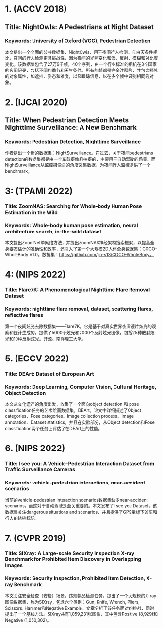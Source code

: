 # 1. (ACCV 2018)
## Title: NightOwls: A Pedestrians at Night Dataset
### Keywords: University of Oxford (VGG), Pedestrian Detection
本文提出一个全面的公共数据集，NightOwls，用于夜间行人检测。与白天条件相比，夜间的行人检测更具挑战性，因为夜间的光照变化和低、反射、模糊和对比度变化。该数据集包含了27万9千帧，40个序列，由一个行业标准的相机在3个国家的夜间记录，包括不同的季节和天气条件。所有的帧都是完全注释的，并包含额外的对象属性，如遮挡、姿态和难度，以及跟踪信息，以在多个帧中识别相同的对象。
# 2. (IJCAI 2020)
## Title: When Pedestrian Detection Meets Nighttime Surveillance: A New Benchmark
### Keywords: Pedestrian Detection, Nighttime Surveillance
作者提出一个新的数据集：NightSurveillance。在过去，关于夜间pedestrians detection的数据集都是由一个车载摄像机拍摄的，主要用于自动驾驶的场景，而NightSurveillance从监控摄像头的角度采集数据，为夜间行人监控提供了一个benchmark。
# 3: (TPAMI 2022)
### Title: ZoomNAS: Searching for Whole-body Human Pose Estimation in the Wild
### Keywords: Whole-body human pose estimation, neural architecture search, in-the-wild dataset
本文提出ZoomNet单网络方法，并提出ZoomNAS神经架构搜索框架，以提高全身姿态估计的准确性和效率，还引入了第一个大规模2D人体全身数据集：COCO-WholeBody V1.0。数据集：https://github.com/jin-s13/COCO-WholeBody。
# 4: (NIPS 2022)
### Title: Flare7K: A Phenomenological Nighttime Flare Removal Dataset
### Keywords: nighttime flare removal, dataset, scattering flares, reflective flares
第一个夜间炫光去除数据集——Flare7K。它是基于对真实世界夜间镜片炫光的观察和统计生成的。提供了5000个炫光和2000个反射炫光图像，包括25种散射炫光和10种反射炫光。开源。南洋理工大学。
# 5. (ECCV 2022)
### Title: DEArt: Dataset of European Art
### Keywords: Deep Learning, Computer Vision, Cultural Heritage, Object Detection
本文从文化遗产的角度出发，收集了一个面向object detection 和 pose classification任务的艺术绘画数据集，DEArt。论文中详细描述了Object categories、Pose categories、Image collection process、Image annotation、Dataset statistics。并且在实验部分，从Object detection和Pose classification两个任务上评估了在DEArt上的性能。
# 6. (NIPS 2022)
### Title: I see you: A Vehicle-Pedestrian Interaction Dataset from Traffic Surveillance Cameras
### Keywords: vehicle-pedestrian interactions, near-accident scenarios
当前的vehicle-pedestrian interaction scenarios数据集缺少near-accident scenarios，而这对于自动驾驶是至关重要的。本文发布了I see you Dataset，该数据集关注dangerous situations and scenarios，并且提供了GPS坐标下的车和行人的轨迹标记。
# 7. (CVPR 2019)
### Title: SIXray: A Large-scale Security Inspection X-ray Benchmark for Prohibited Item Discovery in Overlapping Images
### Keywords: Security Inspection, Prohibited Item Detection, X-ray Benchmark
本文关注安全检查（安检）场景，违规物品检测任务，提出了一个大规模的X-ray图像数据集，称为SIXray，包含六个类别：Gun, Knife, Wrench, Pliers, Scissors, Hammer和Negative Example。文章分析了该任务面对的挑战，同时提出了一个基线方法。SIXray共有1,059,231张图像，其中包含Positive (8,929)和Negative (1,050,302)。


